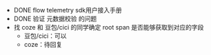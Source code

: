 - DONE flow telemetry sdk用户接入手册
- DONE 验证 元数据校验 的问题
- 找 coze 和 豆包/cici 的同学确定 root span 是否能够获取到对应的字段
	- 豆包/cici：可以
	- coze：待回复